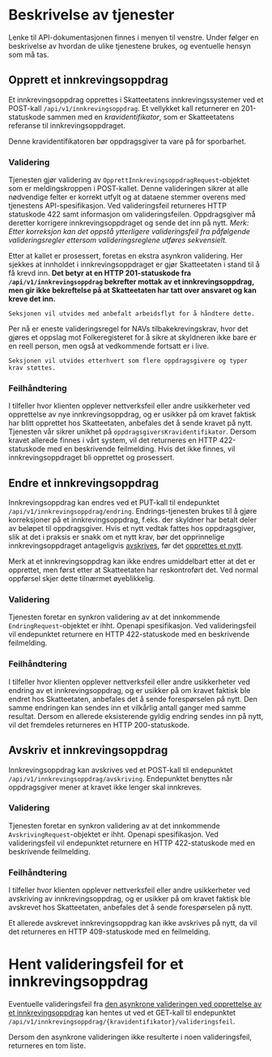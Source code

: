 # Beskrivelse av tjenester

Lenke til API-dokumentasjonen finnes i menyen til venstre.
Under følger en beskrivelse av hvordan de ulike tjenestene brukes, og eventuelle hensyn som må tas.

## Opprett et innkrevingsoppdrag

Et innkrevingsoppdrag opprettes i Skatteetatens innkrevingssystemer ved et POST-kall 
`/api/v1/innkrevingsoppdrag`. Et vellykket kall returnerer en 201-statuskode sammen
med en *kravidentifikator*, som er Skatteetatens referanse til innkrevingsoppdraget.

Denne kravidentifikatoren bør oppdragsgiver ta vare på for sporbarhet.

### Validering

Tjenesten gjør validering av `OpprettInnkrevingsoppdragRequest`-objektet som er
meldingskroppen i POST-kallet. Denne valideringen sikrer at alle nødvendige felter er korrekt utfylt og at dataene
stemmer overens med tjenestens API-spesifikasjon. Ved valideringsfeil returneres HTTP statuskode 422
samt informasjon om valideringsfeilen. Oppdragsgiver må deretter korrigere innkrevingsoppdraget og sende det
inn på nytt. *Merk: Etter korreksjon kan det oppstå ytterligere valideringsfeil fra påfølgende valideringsregler
ettersom valideringsreglene utføres sekvensielt.*

Etter at kallet er prosessert, foretas en ekstra asynkron validering. Her sjekkes at innholdet i innkrevingsoppdraget
er gjør Skatteetaten i stand til å få krevd inn. **Det betyr at en HTTP 201-statuskode fra `/api/v1/innkrevingsoppdrag`
bekrefter mottak av et innkrevingsoppdrag, men gir ikke bekreftelse på at Skatteetaten har tatt over ansvaret og kan
kreve det inn.**

    Seksjonen vil utvides med anbefalt arbeidsflyt for å håndtere dette.

Per nå er eneste valideringsregel for NAVs tilbakekrevingskrav, hvor det gjøres et oppslag mot Folkeregisteret for å
sikre at skyldneren ikke bare er en reell person, men også at vedkommende fortsatt er i live. 

    Seksjonen vil utvides etterhvert som flere oppdragsgivere og typer krav støttes.

### Feilhåndtering

I tilfeller hvor klienten opplever nettverksfeil eller andre usikkerheter ved opprettelse av nye innkrevingsoppdrag, og
er usikker på om kravet faktisk har blitt opprettet hos Skatteetaten, anbefales det å sende kravet på nytt. Tjenesten
vår sikrer unikhet på `oppdragsgiversKravidentifikator`. Dersom kravet allerede finnes i vårt system, vil det returneres
en HTTP 422-statuskode med en beskrivende feilmelding. Hvis det ikke finnes, vil innkrevingsoppdraget bli opprettet og
prosessert.

## Endre et innkrevingsoppdrag

Innkrevingsoppdrag kan endres ved et PUT-kall til endepunktet `/api/v1/innkrevingsoppdrag/endring`. Endrings-tjenesten
brukes til å gjøre korreksjoner på et innkrevingsoppdrag, f.eks. der skyldner har betalt deler av beløpet til
oppdragsgiver. Hvis et nytt vedtak fattes hos oppdragsgiver, slik at det i praksis er snakk om et nytt krav,
bør det opprinnelige innkrevingsoppdraget antageligvis [avskrives](#avskriv-et-innkrevingsoppdrag),
før det [opprettes et nytt](#opprett-et-innkrevingsoppdrag).

Merk at et innkrevingsoppdrag kan ikke endres umiddelbart etter at det er opprettet, men først etter at Skatteetaten har
reskontroført det. Ved normal oppførsel skjer dette tilnærmet øyeblikkelig.

### Validering

Tjenesten foretar en synkron validering av at det innkommende `EndringRequest`-objektet er ihht. Openapi spesifikasjon. 
Ved valideringsfeil vil endepunktet returnere en HTTP 422-statuskode med en beskrivende feilmelding.

### Feilhåndtering

I tilfeller hvor klienten opplever nettverksfeil eller andre usikkerheter ved endring av et innkrevingsoppdrag, og
er usikker på om kravet faktisk ble endret hos Skatteetaten, anbefales det å sende forespørselen på nytt. Den samme
endringen kan sendes inn et vilkårlig antall ganger med samme resultat. Dersom en allerede eksisterende gyldig endring
sendes inn på nytt, vil det fremdeles returneres en HTTP 200-statuskode.

## Avskriv et innkrevingsoppdrag

Innkrevingsoppdrag kan avskrives ved et POST-kall til endepunktet `/api/v1/innkrevingsoppdrag/avskriving`. Endepunktet
benyttes når oppdragsgiver mener at kravet ikke lenger skal innkreves.

### Validering
Tjenesten foretar en synkron validering av at det innkommende `AvskrivingRequest`-objektet er ihht. Openapi
spesifikasjon. Ved valideringsfeil vil endepunktet returnere en HTTP 422-statuskode med en beskrivende feilmelding.

### Feilhåndtering

I tilfeller hvor klienten opplever nettverksfeil eller andre usikkerheter ved avskriving av innkrevingsoppdrag, og
er usikker på om kravet faktisk ble avskrevet hos Skatteetaten, anbefales det å sende forespørselen på nytt.

Et allerede avskrevet innkrevingsoppdrag kan ikke avskrives på nytt, da vil det returneres en HTTP 409-statuskode med
en feilmelding.

# Hent valideringsfeil for et innkrevingsoppdrag

Eventuelle valideringsfeil fra [den asynkrone valideringen ved opprettelse av et innkrevingsoppdrag](#validering) kan
hentes ut ved et GET-kall til endepunktet `/api/v1/innkrevingsoppdrag/{kravidentifikator}/valideringsfeil`.

Dersom den asynkrone valideringen ikke resulterte i noen valideringsfeil, returneres en tom liste.
